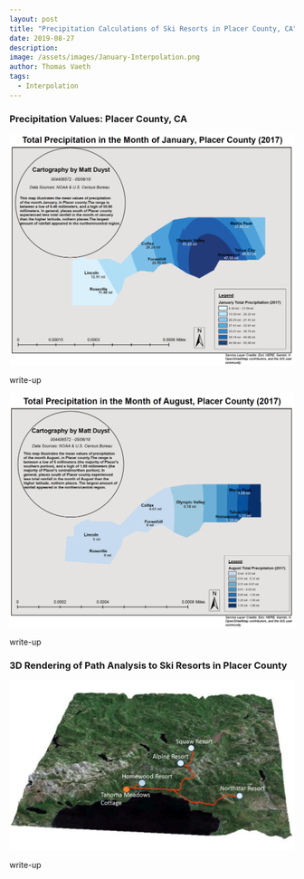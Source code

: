 ```yaml
---
layout: post
title: "Precipitation Calculations of Ski Resorts in Placer County, CA"
date: 2019-08-27
description: 
image: /assets/images/January-Interpolation.png
author: Thomas Vaeth
tags: 
  - Interpolation
---
```


### Precipitation Values: Placer County, CA

![Map GIS](/assets/images/January-Interpolation.png)

write-up

![Placeholder](/assets/images/August-Interpolation.png)

write-up

### 3D Rendering of Path Analysis to Ski Resorts in Placer County

![Placeholder](/assets/images/3d-Placer.png)

write-up
